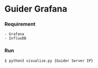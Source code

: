 # Guider Grafana

### Requirement
```
- Grafana
- InfluxDB
```

### Run
```sh
$ python3 visualize.py {Guider Server IP}
```